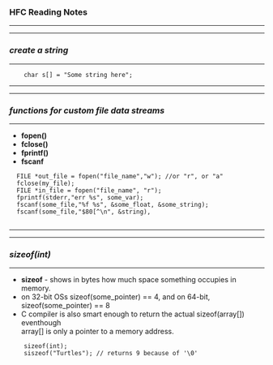### HFC Reading Notes

_____  
-----   
### *create a string*   
-----    
```
    char s[] = "Some string here";
```
_____  
-----    
### *functions for custom file data streams*   
-----    
  * **fopen()**
  * **fclose()**
  * **fprintf()**
  * **fscanf**
```
  FILE *out_file = fopen("file_name","w"); //or "r", or "a"
  fclose(my_file);
  FILE *in_file = fopen("file_name", "r");
  fprintf(stderr,"err %s", some_var);
  fscanf(some_file,"%f %s", &some_float, &some_string);  
  fscanf(some_file,"$80[^\n", &string), 
   
```
_____  
-----    
### *sizeof(int)*   
----- 
  *  **sizeof** - shows in bytes how much space something occupies in memory.  
  *  on 32-bit OSs sizeof(some_pointer) == 4, and on 64-bit, sizeof(some_pointer) == 8  
  *  C compiler is also smart enough to return the actual sizeof(array[]) eventhough  
     array[] is only a pointer to a memory address.   
```
    sizeof(int);
    siszeof("Turtles"); // returns 9 because of '\0'
```
_____  

-----    
### *union*   
-----    
  *  ** **  
  *  unions allow us to create a variable that supports multiple data types.  
  so we're basically using same memory location to save different data types (int, float, char)
  *  only one value can be stored at any point in time, and the we have to allocate  
  enough memory to allocate the largest data ttype. so between float, int, and double  
  we'd allocate 32 bits so we can fit a double in our union. 
```
    typedef union{
        short count;
        int num;
        fload decimal;
    }my_union;

```
_____  
-----    
### **   
-----    
  * ** **  
```
```
_____  
-----    
### **   
-----    
  * ** **  
```
```
_____  
-----    
### **   
-----    
  * ** **  
```
```
_____  
-----    
### **   
-----    
  * ** **  
```
```
_____  
-----    
### **   
-----    
  * ** **  
```
```
_____  
-----    
### **   
-----    
  * ** **  
```
```
_____  
-----    
### **   
-----    
  * ** **  
```
```
_____  
-----    
### **   
-----    
  * ** **  
```
```
_____  
-----    
### **   
-----    
  * ** **  
```
```
_____  
-----    
### **   
-----    
  * ** **  
```
```
_____  
-----    
### **   
-----    
  * ** **  
```
```
_____  
-----    
### **   
-----    
  * ** **  
```
```
_____  
-----    
### **   
-----    
  * ** **  
```
```
_____  
-----    
### **   
-----    
  * ** **  
```
```
_____  
-----    
### **   
-----    
  * ** **  
```
```
_____  
-----    
### **   
-----    
  * ** **  
```
```
_____  


[//]: # (Comments Section - needs two blank lines after this initial section
        comment line format is:
        [alias_name]: < > 
        for links we can use alias names throught the document before this section) 


[slanjo]: <https://github.com/slanjo>

[table]: <| Concept | Explanation | Syntax Sample |>
[table]: <| --- | --- | --- |>
[table]: <| some concept name |some concept definition|something else | >
[table]: < | | | |>

